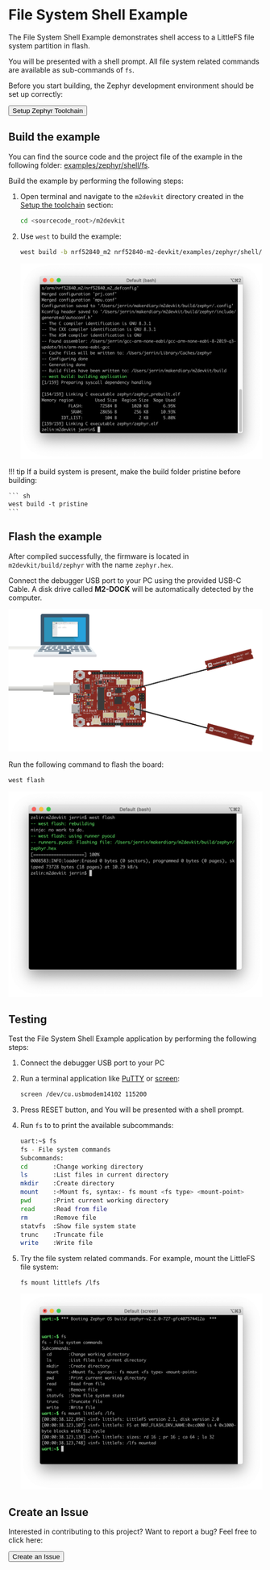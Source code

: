 # File System Shell Example

The File System Shell Example demonstrates shell access to a LittleFS file system partition in flash.

You will be presented with a shell prompt. All file system related commands are available as sub-commands of `fs`.

Before you start building, the Zephyr development environment should be set up correctly:

<a href="../../setup"><button data-md-color-primary="red-bud" style="width:auto;">Setup Zephyr Toolchain</button></a>

## Build the example

You can find the source code and the project file of the example in the following folder: [examples/zephyr/shell/fs](https://github.com/makerdiary/nrf52840-m2-devkit/tree/master/examples/zephyr/shell/fs).

Build the example by performing the following steps:

1. Open terminal and navigate to the `m2devkit` directory created in the [Setup the toolchain](../setup.md) section:

	``` sh
	cd <sourcecode_root>/m2devkit
	```

2. Use `west` to build the example:

	``` sh
	west build -b nrf52840_m2 nrf52840-m2-devkit/examples/zephyr/shell/fs
	```
	
	![](assets/images/building-shell-fs.png)

!!! tip
	If a build system is present, make the build folder pristine before building:

	``` sh
	west build -t pristine
	```

## Flash the example

After compiled successfully, the firmware is located in `m2devkit/build/zephyr` with the name `zephyr.hex`.

Connect the debugger USB port to your PC using the provided USB-C Cable. A disk drive called **M2-DOCK** will be automatically detected by the computer.

![](../assets/images/programming-firmware.png)

Run the following command to flash the board:

``` sh
west flash
```

![](assets/images/flashing-shell-fs.png)

## Testing

Test the File System Shell Example application by performing the following steps:

1. Connect the debugger USB port to your PC

2. Run a terminal application like [PuTTY](https://www.chiark.greenend.org.uk/~sgtatham/putty/) or [screen](https://www.gnu.org/software/screen/manual/screen.html):

	``` sh
	screen /dev/cu.usbmodem14102 115200
	```

3. Press RESET button, and You will be presented with a shell prompt.

4. Run `fs` to to print the available subcommands:

	``` sh
	uart:~$ fs
	fs - File system commands
	Subcommands:
	cd       :Change working directory
	ls       :List files in current directory
	mkdir    :Create directory
	mount    :<Mount fs, syntax:- fs mount <fs type> <mount-point>
	pwd      :Print current working directory
	read     :Read from file
	rm       :Remove file
	statvfs  :Show file system state
	trunc    :Truncate file
	write    :Write file
	```

5. Try the file system related commands. For example, mount the LittleFS file system:

	``` sh
	fs mount littlefs /lfs
	```

	![](assets/images/logging-shell-fs.png)


## Create an Issue

Interested in contributing to this project? Want to report a bug? Feel free to click here:

<a href="https://github.com/makerdiary/nrf52840-m2-devkit/issues/new?title=Zephyr:%20Shell%20FS:%20%3Ctitle%3E"><button data-md-color-primary="red-bud"><i class="fa fa-github"></i> Create an Issue</button></a>

